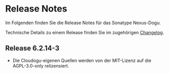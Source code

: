 # Release Notes

Im Folgenden finden Sie die Release Notes für das Sonatype Nexus-Dogu. 

Technische Details zu einem Release finden Sie im zugehörigen [Changelog](https://docs.cloudogu.com/de/docs/dogus/redis/CHANGELOG/).

## Release 6.2.14-3

- Die Cloudogu-eigenen Quellen werden von der MIT-Lizenz auf die AGPL-3.0-only relizensiert.
